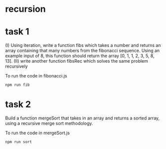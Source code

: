 # recursion

# task 1

(I) Using iteration, write a function fibs which takes a number and returns an array containing that many numbers from the fibonacci sequence. Using an example input of 8, this function should return the array [0, 1, 1, 2, 3, 5, 8, 13].
(II) write another function fibsRec which solves the same problem recursively

To run the code in fibonacci.js

```console
npm run fib
```

# task 2

Build a function mergeSort that takes in an array and returns a sorted array, using a recursive merge sort methodology.

To run the code in mergeSort.js

```console
npm run sort
```
